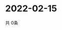 # 2022-02-15
  共 0条

  <!-- BEGIN -->
  <!-- 最后更新时间Tue Feb 15 2022 15:02:41 GMT+0000 (Coordinated Universal Time) -->
  
  <!-- END -->
  
  